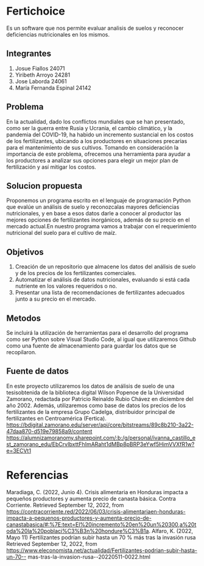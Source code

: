 # Fertichoice
Es un software que nos permite evaluar analisis de suelos y reconocer deficiencias nutricionales en los mismos. 

## Integrantes 
1. Josue Fiallos 24071
2. Yiribeth Arroyo 24281
3. Jose Laborda 24061
4. María Fernanda Espinal 24142



## Problema 
En la actualidad, dado los conflictos mundiales que se han presentado, como ser la
guerra entre Rusia y Ucrania, el cambio climático, y la pandemia del COVID-19, ha
habido un incremento sustancial en los costos de los fertilizantes, ubicando a los
productores en situaciones precarias para el mantenimiento de sus cultivos.
Tomando en consideración la importancia de este problema, ofrecemos una
herramienta para ayudar a los productores a analizar sus opciones para elegir un
mejor plan de fertilización y así mitigar los costos. 

## Solucion propuesta 
Proponemos un programa escrito en el lenguaje de programación Python que evalúe
un análisis de suelo y reconozcalas mayores deficiencias nutricionales, y en base a
esos datos darle a conocer al productor las mejores opciones de fertilizantes
inorgánicos, además de su precio en el mercado actual.En nuestro programa vamos
a trabajar con el requerimiento nutricional del suelo para el cultivo de maíz. 

## Objetivos 
1. Creación de un repositorio que almacene los datos del análisis de suelo
y de los precios de los fertilizantes comerciales.
2. Automatizar el análisis de datos nutricionales, evaluando si está cada
nutriente en los valores requeridos o no.
3. Presentar una lista de recomendaciones de fertilizantes adecuados junto
a su precio en el mercado. 

## Metodos 
Se incluirá la utilización de herramientas para el desarrollo del programa como ser
Python sobre Visual Studio Code, al igual que utilizaremos Github como una fuente
de almacenamiento para guardar los datos que se recopilaron. 

## Fuente de datos 
En este proyecto utilizaremos los datos de análisis de suelo de una tesisobtenida de
la biblioteca digital Wilson Popenoe de la Universidad Zamorano, redactada por
Patricio Reinaldo Rubio Chávez en diciembre del año 2002. Además, utilizaremos
como base de datos los precios de los fertilizantes de la empresa Grupo Cadelga,
distribuidor principal de fertilizantes en Centroamérica (Fertica).
https://bdigital.zamorano.edu/server/api/core/bitstreams/89c8b210-3a22-47daa870-d519e79858a9/content
https://alumnizamoranomy.sharepoint.com/:b:/g/personal/ivanna_castillo_est_zamorano_edu/EbCrvIbxttFhImARaht1dMBp8pBRP3eYwf5HimVVXfR1w?e=3ECVt1


# Referencias 
Maradiaga, C. (2022, Junio 4). Crisis alimentaria en Honduras impacta a pequeños
productores y aumenta precio de canasta básica. Contra Corriente. Retrieved
September 12, 2022, from https://contracorriente.red/2022/06/03/crisis-alimentariaen-honduras-impacta-a-pequenos-productores-y-aumenta-precio-de-canastabasica/#:%7E:text=El%20incremento%20en%20un%20300,a%20toda%20la%20poblaci%C3%B3n%20hondure%C3%B1a.
Alfaro, K. (2022, Mayo 11) Fertilizantes podrían subir hasta un 70 % más tras la
invasión rusa Retrieved September 12, 2022, from
https://www.eleconomista.net/actualidad/Fertilizantes-podrian-subir-hasta-un-70--
mas-tras-la-invasion-rusa--20220511-0022.html
